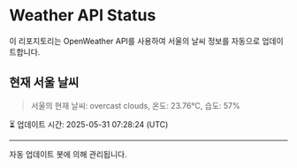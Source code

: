 
# Weather API Status

이 리포지토리는 OpenWeather API를 사용하여 서울의 날씨 정보를 자동으로 업데이트합니다.

## 현재 서울 날씨
> 서울의 현재 날씨: overcast clouds, 온도: 23.76°C, 습도: 57%

⏳ 업데이트 시간: 2025-05-31 07:28:24 (UTC)

---
자동 업데이트 봇에 의해 관리됩니다.
